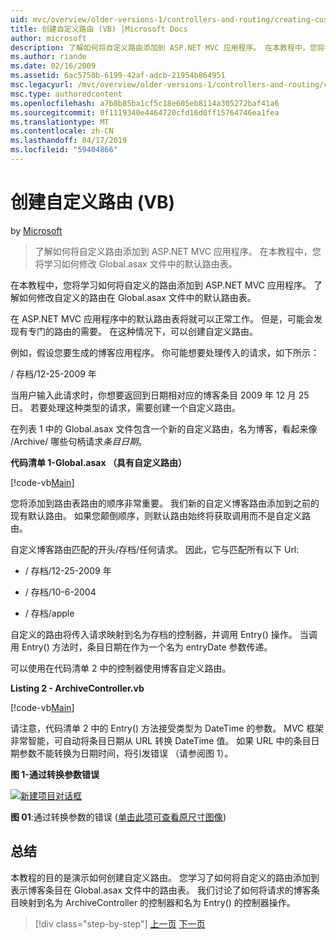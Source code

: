 ```yaml
---
uid: mvc/overview/older-versions-1/controllers-and-routing/creating-custom-routes-vb
title: 创建自定义路由 (VB) |Microsoft Docs
author: microsoft
description: 了解如何将自定义路由添加到 ASP.NET MVC 应用程序。 在本教程中，您将学习如何修改 Global.asax 文件中的默认路由表。
ms.author: riande
ms.date: 02/16/2009
ms.assetid: 6ac5758b-6199-42af-adcb-21954b864951
msc.legacyurl: /mvc/overview/older-versions-1/controllers-and-routing/creating-custom-routes-vb
msc.type: authoredcontent
ms.openlocfilehash: a7b8b85ba1cf5c18e605eb8114a305272baf41a6
ms.sourcegitcommit: 0f1119340e4464720cfd16d0ff15764746ea1fea
ms.translationtype: MT
ms.contentlocale: zh-CN
ms.lasthandoff: 04/17/2019
ms.locfileid: "59404866"
---
```

# <a name="creating-custom-routes-vb"></a>创建自定义路由 (VB)

by [Microsoft](https://github.com/microsoft)

> 了解如何将自定义路由添加到 ASP.NET MVC 应用程序。 在本教程中，您将学习如何修改 Global.asax 文件中的默认路由表。


在本教程中，您将学习如何将自定义的路由添加到 ASP.NET MVC 应用程序。 了解如何修改自定义的路由在 Global.asax 文件中的默认路由表。

在 ASP.NET MVC 应用程序中的默认路由表将就可以正常工作。 但是，可能会发现有专门的路由的需要。 在这种情况下，可以创建自定义路由。

例如，假设您要生成的博客应用程序。 你可能想要处理传入的请求，如下所示：

/ 存档/12-25-2009 年

当用户输入此请求时，你想要返回到日期相对应的博客条目 2009 年 12 月 25 日。 若要处理这种类型的请求，需要创建一个自定义路由。

在列表 1 中的 Global.asax 文件包含一个新的自定义路由，名为博客，看起来像 /Archive/ 哪些句柄请求*条目日期*。

**代码清单 1-Global.asax （具有自定义路由）**

[!code-vb[Main](creating-custom-routes-vb/samples/sample1.vb)]

您将添加到路由表路由的顺序非常重要。 我们新的自定义博客路由添加到之前的现有默认路由。 如果您颠倒顺序，则默认路由始终将获取调用而不是自定义路由。

自定义博客路由匹配的开头/存档/任何请求。 因此，它与匹配所有以下 Url:

- / 存档/12-25-2009 年

- / 存档/10-6-2004

- / 存档/apple

自定义的路由将传入请求映射到名为存档的控制器，并调用 Entry() 操作。 当调用 Entry() 方法时，条目日期在作为一个名为 entryDate 参数传递。

可以使用在代码清单 2 中的控制器使用博客自定义路由。

**Listing 2 - ArchiveController.vb**

[!code-vb[Main](creating-custom-routes-vb/samples/sample2.vb)]

请注意，代码清单 2 中的 Entry() 方法接受类型为 DateTime 的参数。 MVC 框架非常智能，可自动将条目日期从 URL 转换 DateTime 值。 如果 URL 中的条目日期参数不能转换为日期时间，将引发错误 （请参阅图 1）。

**图 1-通过转换参数错误**


[![新建项目对话框](creating-custom-routes-vb/_static/image1.jpg)](creating-custom-routes-vb/_static/image1.png)

**图 01**:通过转换参数的错误 ([单击此项可查看原尺寸图像](creating-custom-routes-vb/_static/image2.png))


## <a name="summary"></a>总结

本教程的目的是演示如何创建自定义路由。 您学习了如何将自定义的路由添加到表示博客条目在 Global.asax 文件中的路由表。 我们讨论了如何将请求的博客条目映射到名为 ArchiveController 的控制器和名为 Entry() 的控制器操作。

> [!div class="step-by-step"]
> [上一页](asp-net-mvc-controller-overview-vb.md)
> [下一页](creating-a-route-constraint-vb.md)
